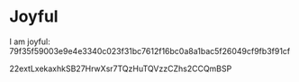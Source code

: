 # Joyful

I am joyful: 79f35f59003e9e4e3340c023f31bc7612f16bc0a8a1bac5f26049cf9fb3f91cf


22extLxekaxhkSB27HrwXsr7TQzHuTQVzzCZhs2CCQmBSP